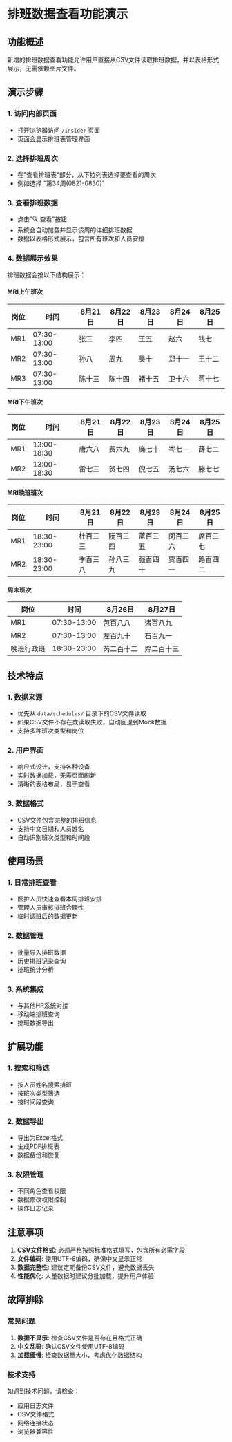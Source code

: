# 排班数据查看功能演示

## 功能概述

新增的排班数据查看功能允许用户直接从CSV文件读取排班数据，并以表格形式展示，无需依赖图片文件。

## 演示步骤

### 1. 访问内部页面
- 打开浏览器访问 `/insider` 页面
- 页面会显示排班表管理界面

### 2. 选择排班周次
- 在"查看排班表"部分，从下拉列表选择要查看的周次
- 例如选择 "第34周(0821-0830)"

### 3. 查看排班数据
- 点击"🔍 查看"按钮
- 系统会自动加载并显示该周的详细排班数据
- 数据以表格形式展示，包含所有班次和人员安排

### 4. 数据展示效果
排班数据会按以下结构展示：

#### MRI上午班次
| 岗位 | 时间 | 8月21日 | 8月22日 | 8月23日 | 8月24日 | 8月25日 |
|------|------|----------|----------|----------|----------|----------|
| MR1  | 07:30-13:00 | 张三 | 李四 | 王五 | 赵六 | 钱七 |
| MR2  | 07:30-13:00 | 孙八 | 周九 | 吴十 | 郑十一 | 王十二 |
| MR3  | 07:30-13:00 | 陈十三 | 陈十四 | 褚十五 | 卫十六 | 蒋十七 |

#### MRI下午班次
| 岗位 | 时间 | 8月21日 | 8月22日 | 8月23日 | 8月24日 | 8月25日 |
|------|------|----------|----------|----------|----------|----------|
| MR1  | 13:00-18:30 | 唐六八 | 费六九 | 廉七十 | 岑七一 | 薛七二 |
| MR2  | 13:00-18:30 | 雷七三 | 贺七四 | 倪七五 | 汤七六 | 滕七七 |

#### MRI晚班班次
| 岗位 | 时间 | 8月21日 | 8月22日 | 8月23日 | 8月24日 | 8月25日 |
|------|------|----------|----------|----------|----------|----------|
| MR1  | 18:30-23:00 | 杜百三三 | 阮百三四 | 蓝百三五 | 闵百三六 | 席百三七 |
| MR2  | 18:30-23:00 | 季百三八 | 孙八三九 | 强百四十 | 贾百四一 | 路百四二 |

#### 周末班次
| 岗位 | 时间 | 8月26日 | 8月27日 |
|------|------|----------|----------|
| MR1  | 07:30-13:00 | 包百八八 | 诸百八九 |
| MR2  | 07:30-13:00 | 左百九十 | 石百九一 |
| 晚班行政班 | 18:30-23:00 | 芮二百十二 | 羿二百十三 |

## 技术特点

### 1. 数据来源
- 优先从 `data/schedules/` 目录下的CSV文件读取
- 如果CSV文件不存在或读取失败，自动回退到Mock数据
- 支持多种班次类型和岗位

### 2. 用户界面
- 响应式设计，支持各种设备
- 实时数据加载，无需页面刷新
- 清晰的表格布局，易于查看

### 3. 数据格式
- CSV文件包含完整的排班信息
- 支持中文日期和人员姓名
- 自动识别班次类型和时间段

## 使用场景

### 1. 日常排班查看
- 医护人员快速查看本周排班安排
- 管理人员审核排班合理性
- 临时调班后的数据更新

### 2. 数据管理
- 批量导入排班数据
- 历史排班记录查询
- 排班统计分析

### 3. 系统集成
- 与其他HR系统对接
- 移动端排班查询
- 排班数据导出

## 扩展功能

### 1. 搜索和筛选
- 按人员姓名搜索排班
- 按班次类型筛选
- 按时间段查询

### 2. 数据导出
- 导出为Excel格式
- 生成PDF排班表
- 数据备份和恢复

### 3. 权限管理
- 不同角色查看权限
- 数据修改权限控制
- 操作日志记录

## 注意事项

1. **CSV文件格式**: 必须严格按照标准格式填写，包含所有必需字段
2. **文件编码**: 使用UTF-8编码，确保中文显示正常
3. **数据完整性**: 建议定期备份CSV文件，避免数据丢失
4. **性能优化**: 大量数据时建议分批加载，提升用户体验

## 故障排除

### 常见问题
1. **数据不显示**: 检查CSV文件是否存在且格式正确
2. **中文乱码**: 确认CSV文件使用UTF-8编码
3. **加载缓慢**: 检查数据量大小，考虑优化数据结构

### 技术支持
如遇到技术问题，请检查：
- 应用日志文件
- CSV文件格式
- 网络连接状态
- 浏览器兼容性
